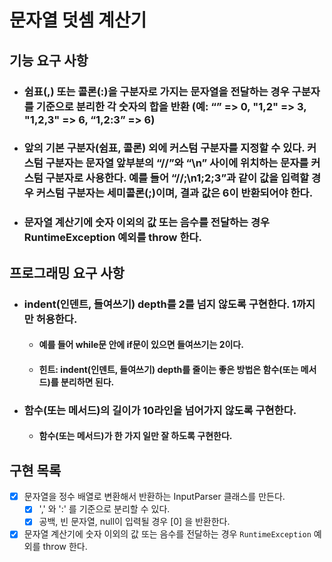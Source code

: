 # 문자열 덧셈 계산기

## 기능 요구 사항
- ### 쉼표(,) 또는 콜론(:)을 구분자로 가지는 문자열을 전달하는 경우 구분자를 기준으로 분리한 각 숫자의 합을 반환 (예: “” => 0, "1,2" => 3, "1,2,3" => 6, “1,2:3” => 6)
- ### 앞의 기본 구분자(쉼표, 콜론) 외에 커스텀 구분자를 지정할 수 있다. 커스텀 구분자는 문자열 앞부분의 “//”와 “\n” 사이에 위치하는 문자를 커스텀 구분자로 사용한다. 예를 들어 “//;\n1;2;3”과 같이 값을 입력할 경우 커스텀 구분자는 세미콜론(;)이며, 결과 값은 6이 반환되어야 한다.
- ### 문자열 계산기에 숫자 이외의 값 또는 음수를 전달하는 경우 RuntimeException 예외를 throw 한다.


## 프로그래밍 요구 사항
- ### indent(인덴트, 들여쓰기) depth를 2를 넘지 않도록 구현한다. 1까지만 허용한다.
  - ####  예를 들어 while문 안에 if문이 있으면 들여쓰기는 2이다.
  - ####  힌트: indent(인덴트, 들여쓰기) depth를 줄이는 좋은 방법은 함수(또는 메서드)를 분리하면 된다.
- ### 함수(또는 메서드)의 길이가 10라인을 넘어가지 않도록 구현한다.
  - #### 함수(또는 메서드)가 한 가지 일만 잘 하도록 구현한다.


## 구현 목록
- [x] 문자열을 정수 배열로 변환해서 반환하는 InputParser 클래스를 만든다.
  - [x] ',' 와 ':' 를 기준으로 분리할 수 있다.
  - [x] 공백, 빈 문자열, null이 입력될 경우 [0] 을 반환한다.
- [x] 문자열 계산기에 숫자 이외의 값 또는 음수를 전달하는 경우 `RuntimeException` 예외를 throw 한다.
